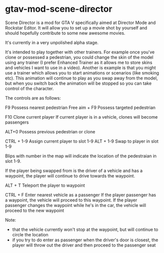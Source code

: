 # gtav-mod-scene-director
Scene Director is a mod for GTA V specifically aimed at Director Mode and Rockstar Editor. It will allow you to set up a movie shot by yourself and should hopefully contribute to some new awesome movies. 

It's currently in a very unpolished alpha stage.

It's intended to play together with other trainers. For example once you've clone or possessed a pedestrian, you could change the skin of the model using any trainer (I prefer Enhanced Trainer as it allows me to store skins and vehicles I want to use in a video). Another is example is that you might use a trainer which allows you to start animations or scenarios (like smoking etc). This animation will continue to play as you swap away from the model, but when you switch back the animation will be stopped so you can take control of the character.

The controls are as follows:

F9 Possess nearest pedestrian
Free aim + F9 Possess targeted pedestrian

F10 Clone current player
If current player is in a vehicle, clones will become passengers

ALT+0 Possess previous pedestrian or clone

CTRL + 1-9 Assign current player to slot 1-9
ALT + 1-9 Swap to player in slot 1-9

Blips with number in the map will indicate the location of the pedestraian in slot 1-9.

If the player being swapped from is the driver of a vehicle and has a waypoint, the player will continue to drive towards the waypoint.

ALT + T Teleport the player to waypoint

CTRL + F Enter nearest vehicle as a passenger
If the player passenger has a waypoint, the vehicle will proceed to this waypoint. 
If the player passenger changes the waypoint while he's in the car, the vehicle will proceed to the new waypoint

Note: 
- that the vehicle currently won't stop at the waypoint, but will continue to circle the location 
- if you try to do enter as passenger when the driver's door is closest, the player will throw out the driver and then proceed to the passenger seat
